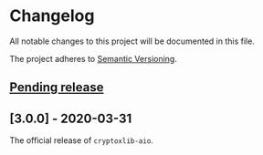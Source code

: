 # Changelog

All notable changes to this project will be documented in this file.

The project adheres to [Semantic Versioning](https://semver.org/spec/v2.0.0.html).

## [Pending release]

## [3.0.0] - 2020-03-31

The official release of `cryptoxlib-aio`.

[Pending release]: https://github.com/nardew/cryptoxlib-aio/compare/3.0.0...HEAD
